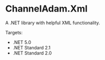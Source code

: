 # ChannelAdam.Xml

A .NET library with helpful XML functionality.

Targets:

- .NET 5.0
- .NET Standard 2.1
- .NET Standard 2.0
